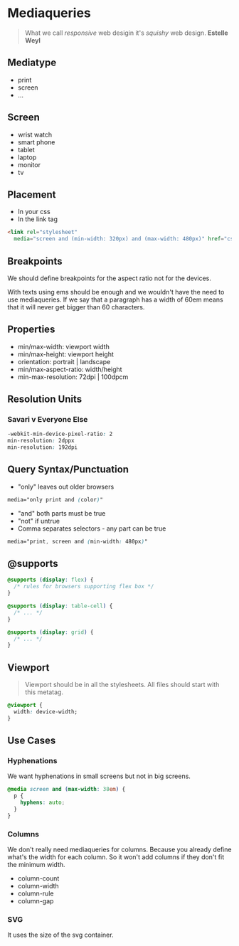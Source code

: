 # Mediaqueries

> What we call *responsive* web desigin it's *squishy* web design. 
> **Estelle Weyl**

## Mediatype

* print
* screen
* ...

## Screen

* wrist watch
* smart phone
* tablet
* laptop
* monitor
* tv

## Placement

* In your css
* In the link tag

```html
<link rel="stylesheet"
  media="screen and (min-width: 320px) and (max-width: 480px)" href="css/stylesheet2.css" />
```

## Breakpoints

We should define breakpoints for the aspect ratio not for the devices.

With texts using ems should be enough and we wouldn't have the need to use mediaqueries. If we say that a paragraph has a width of 60em means that it will never get bigger than 60 characters.

## Properties

* min/max-width: viewport width
* min/max-height: viewport height
* orientation: portrait | landscape
* min/max-aspect-ratio: width/height
* min-max-resolution: 72dpi | 100dpcm

## Resolution Units

### Savari v Everyone Else

```css
-webkit-min-device-pixel-ratio: 2
min-resolution: 2dppx
min-resolution: 192dpi
```

## Query Syntax/Punctuation

* "only" leaves out older browsers 
```css
media="only print and (color)"
```
* "and" both parts must be true
* "not" if untrue
* Comma separates selectors - any part can be true
```css
media="print, screen and (min-width: 480px)"
```

## @supports

```css
@supports (display: flex) {
  /* rules for browsers supporting flex box */
}

@supports (display: table-cell) {
  /* ... */
}

@supports (display: grid) {
  /* ... */
}
```

## Viewport

> Viewport should be in all the stylesheets. All files should start with this metatag.

```css
@viewport {
  width: device-width;
}
```

## Use Cases

### Hyphenations

We want hyphenations in small screens but not in big screens.

```css
@media screen and (max-width: 38em) {
  p {
    hyphens: auto;
  }
}
```

### Columns

We don't really need mediaqueries for columns. Because you already define what's the width for each column. So it won't add columns if they don't fit the minimum width.

* column-count
* column-width
* column-rule
* column-gap

### SVG

It uses the size of the svg container.